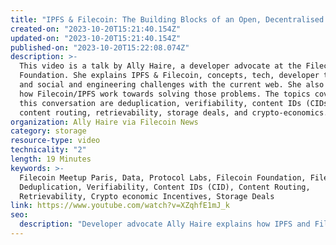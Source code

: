 ```yaml
---
title: "IPFS & Filecoin: The Building Blocks of an Open, Decentralised Web"
created-on: "2023-10-20T15:21:40.154Z"
updated-on: "2023-10-20T15:21:40.154Z"
published-on: "2023-10-20T15:22:08.074Z"
description: >-
  This video is a talk by Ally Haire, a developer advocate at the Filecoin
  Foundation. She explains IPFS & Filecoin, concepts, tech, developer tooling,
  and social and engineering challenges with the current web. She also speaks on
  how Filecoin/IPFS work towards solving those problems. The topics covered in
  this conversation are deduplication, verifiability, content IDs (CIDs),
  content routing, retrievability, storage deals, and crypto-economics.
organization: Ally Haire via Filecoin News
category: storage
resource-type: video
technicality: "2"
length: 19 Minutes
keywords: >-
  Filecoin Meetup Paris, Data, Protocol Labs, Filecoin Foundation, Filecoin,
  Deduplication, Verifiability, Content IDs (CID), Content Routing,
  Retrievability, Crypto economic Incentives, Storage Deals
link: https://www.youtube.com/watch?v=XZqhfE1mJ_k
seo:
  description: "Developer advocate Ally Haire explains how IPFS and Filecoin technologies enable verifiable, decentralized storage through content addressing, crypto-economic incentives, and innovative data retrieval systems."
---
```


